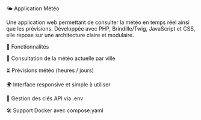 🌤️ Application Météo

Une application web permettant de consulter la météo en temps réel ainsi que les prévisions.
Développée avec PHP, Brindille/Twig, JavaScript et CSS, elle repose sur une architecture claire et modulaire.

🚀 Fonctionnalités

📍 Consultation de la météo actuelle par ville

⏳ Prévisions météo (heures / jours)

🌍 Interface responsive et simple à utiliser

🔑 Gestion des clés API via .env

🛠️ Support Docker avec compose.yaml
